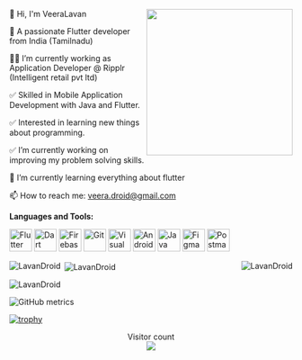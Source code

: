 <img align="right" src="https://i.imgur.com/FjlkaZK.png" height="260"> </img>
👋 Hi, I'm VeeraLavan

🔭 A passionate Flutter developer from India (Tamilnadu)

👨‍💻 I’m currently working as Application Developer @ Ripplr (Intelligent retail pvt ltd)

✅ Skilled in Mobile Application Development with Java and Flutter.

✅ Interested in learning new things about programming.

✅ I’m currently working on improving my problem solving skills.

🌱 I’m currently learning everything about flutter

📫 How to reach me: veera.droid@gmail.com


**Languages and Tools:**
<p align="justify">
<a href="https://flutter.dev/">
<img src="https://www.vectorlogo.zone/logos/flutterio/flutterio-icon.svg"
width="40" height="40" alt="Flutter"/></a>
<a href="https://dart.dev/">
<img src="https://www.vectorlogo.zone/logos/dartlang/dartlang-icon.svg"
width="40" height="40" alt="Dart"/></a>
<a href="https://firebase.google.com/">
<img src="https://www.vectorlogo.zone/logos/firebase/firebase-icon.svg"
width="40" height="40" alt="Firebase"/></a>
<a href="https://git-scm.com/">
<img src="https://www.vectorlogo.zone/logos/git-scm/git-scm-icon.svg" 
width="40" height="40" alt="Git"/></a>
<a href="https://code.visualstudio.com/">
<img src="https://www.vectorlogo.zone/logos/visualstudio_code/visualstudio_code-icon.svg" 
width="40" height="40" alt="Visual Studio"/></a>
<a href="https://developer.android.com/">
<img src="https://www.vectorlogo.zone/logos/android/android-official.svg" 
width="40" height="40" alt="Android Developer"/></a>
<a href="https://www.java.com/en/">
<img src="https://www.vectorlogo.zone/logos/java/java-icon.svg" 
width="40" height="40" alt="Java"/></a>
<a href="https://www.figma.com/">
<img src="https://www.vectorlogo.zone/logos/figma/figma-icon.svg" 
width="40" height="40" alt="Figma"/></a>
<a href="https://www.postman.com/">
<img src="https://www.vectorlogo.zone/logos/getpostman/getpostman-icon.svg" 
width="40" height="40" alt="Postman"/></a>
</p>


<p><img align="left" src=https://github-readme-stats.vercel.app/api/top-langs/?username=LavanDroid&theme=dark&hide_border=false&include_all_commits=true&count_private=true&layout=compact" alt="LavanDroid" /></p>
<p><img align="right" src="https://github-readme-stats.vercel.app/api/top-langs?username=LavanDroid&show_icons=true&locale=en&layout=compact&theme=radical" alt="LavanDroid" /></p>


<p>&nbsp;<img align="center" src="https://github-readme-stats.vercel.app/api?username=LavanDroid&show_icons=true&locale=en&theme=radical" alt="LavanDroid" /></p>

<p align="left"> <img src="https://komarev.com/ghpvc/?username=LavanDroid&label=Profile%20views&color=0e75b6&style=flat" alt="LavanDroid" /> </p>


![GitHub metrics](https://metrics.lecoq.io/LavanDroid)  

[![trophy](https://github-profile-trophy.vercel.app/?username=LavanDroid&row=2&column=3&theme=onedark)](https://github.com/LavanDroid/github-profile-trophy)
<p align="center"> 
  Visitor count<br>
  <img src="https://profile-counter.glitch.me/LavanDroid/count.svg" />
</p>

<!---
LavanDroid/LavanDroid is a ✨ special ✨ repository because its `README.md` (this file) appears on your GitHub profile.
You can click the Preview link to take a look at your changes.
--->
